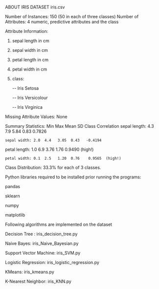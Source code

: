 ABOUT IRIS DATASET iris.csv


Number of Instances: 150 (50 in each of three classes)
Number of Attributes: 4 numeric, predictive attributes and the class

Attribute Information:
   1. sepal length in cm
   2. sepal width in cm
   3. petal length in cm
   4. petal width in cm
   5. class:
   
      -- Iris Setosa
      
      -- Iris Versicolour
      
      -- Iris Virginica

Missing Attribute Values: None

Summary Statistics:
	         Min   Max   Mean    SD    Class Correlation
   sepal length: 4.3   7.9    5.84   0.83    0.7826 
   
    sepal width: 2.0  4.4   3.05  0.43   -0.4194
    
   petal length: 1.0  6.9   3.76  1.76    0.9490  (high!)
   
    petal width: 0.1  2.5   1.20  0.76    0.9565  (high!)

Class Distribution: 33.3% for each of 3 classes.

Python libraries required to be installed prior running the programs:

pandas

sklearn

numpy

matplotlib

Following algorithms are implemented on the dataset

Decision Tree : iris_decision_tree.py

Naive Bayes: iris_Naive_Bayesian.py

Support Vector Machine: iris_SVM.py

Logistic Regression: iris_logistic_regression.py

KMeans: iris_kmeans.py

K-Nearest Neighbor: iris_KNN.py
